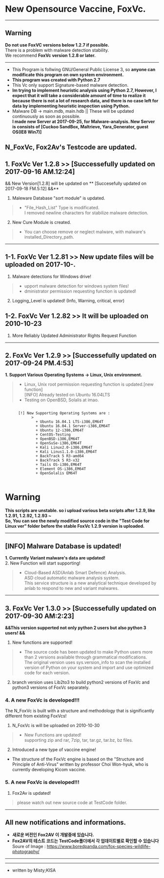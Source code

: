 # New Opensource Vaccine, FoxVc.  

* * *
## Warning  

**Do not use FoxVC versions below 1.2.7 if possible.**     
There is a problem with malware detection stability.   
We recommend **FoxVc version 1.2.8 or later.** 

* * *
+ This Program is follwing GNU/General Public License 3, so **anyone can modificate this program on own system environment.**  
+ **This program was created with Python 2.7** 
+ This Vc only support Signature-based malware detection.  
+ **Im trying to implement heuristic analysis using Python 2.7, However, I expect that it will take a considerable amount of time to realize it because there is not a lot of research data, and there is no case left for data by implementing heuristic inspection using Python.**    
+ Malware DB -> main.mdb, main.hdb || These will be updated continuously as soon as possible.  
**I made new Server at 2017-09-25, for Malware-analysis. New Server is consists of [Cuckoo SandBox, Maltrieve, Yara_Generator, guest OS(IE8 Win7)]**  


## N_FoxVc, Fox2Av's Testcode are updated.
   
 
## 1. FoxVc Ver 1.2.8 >> [Successefully updated on 2017-09-16 AM.12:24]   
&& New Version[1.2.8] will be updated on ** [Succesefully updated on 2017-09-18 FM.5:12] &&**  
1. Maleware Database "sort module" is updated.  
>- "File_Hash_List" Type is modificated.  
> I removed newline characters for stabilize malware detection.  
  
2. New Cure Module is created.  
  >- You can choose remove or neglect malware, with malware's installed_Directory_path.   

* * *

## 1-1. FoxVc Ver 1.2.81 >> New update files will be uploaded on 2017-10-.
1. Malware detections for Windows drive!  
>- upport malware detection for windows system files!  
>- dministrator permission requesting function is updated!  
2. Logging_Level is updated! (Info, Warning, critical, error)

## 1-2. FoxVc Ver 1.2.82 >> It will be uploaded on 2010-10-23
1. More Reliably Updated Administrator Rights Request Function

* * *

## 2. FoxVc Ver 1.2.9 >> [Successefully updated on 2017-09-24 PM.4:53] 
**1. Support Various Operating Systems -> Linux, Unix environment.**    
>- Linux, Unix root permission requesting function is updated.[new function]  
> [INFO] Already tested on Ubuntu 16.04LTS  
>- Testing on OpenBSD, Solalis at imao.  
```    

      [!] New Supporting Operating Systems are :  
            >
              + Ubuntu 16.04.1 LTS-i386,EM64T  
              + Ubuntu 16.04.1 Server-i386,EM64T  
              + Ubuntu 12-i386,EM64T  
              + CentOS-Testing  
              + OpenBSD-i386,EM64T  
              + OpenSuSe-i386,EM64T  
              + Kali Linux2.0-i386,EM64T  
              + Kali Linus1.1.0-i386,EM64T  
              + BackTrack 5 R3-amd64  
              + BackTrack 5 R3-x32  
              + Tails OS-i386,EM64T  
              + Element OS-i386,EM64T  
              + OpenSolalis EM64T
              
``` 

  
# Warning          
**This scripts are unstable. so i upload various beta scripts after 1.2.9, like 1.2.91, 1.2.92, 1.2.93 ~  
So, You can see the newly modified source code in the "Test Code for Linux ver" folder before the stable FoxVc 1.2.9 version is uploaded.**  

* * *

## [INFO] Malware Database is updated!    
**1. Currently Variant malware's data are updated!**  
2. New Function will start supporting!  
  >- Cloud-Based ASD(Anlab Smart Defence) Analysis.  
  > ASD cloud automatic malware analysis system.  
  > This service structure is a new analytical technique developed by anlab to respond to new and variant malwares.    
                
* * *
  
## 3. FoxVc Ver 1.3.0 >> [Successefully updated on 2017-09-30 AM:2:23] 
**&&This version supperted not only python 2 users but also python 3 users! &&**  
1. New functions are supported!  
  >- The source code has been updated to make Python users more than 2 versions available through grammatical modifications.  
  > The original version uses sys.version_info to scan the installed version of Python on your system and import and use optimized code for each version.  
2. branch version uses Lib2to3 to build python2 versions of FoxVc and python3 versions of FoxVc separately.  


### 4. A new FoxVc is developed!!!  
The N_FoxVc is built with a structure and methodology that is significantly different from existing FoxVcs!  

1. N_FoxVc is will be uploaded on 2010-10-30  
  >- New Functions are updated!  
  > supporting zip and rar, 7zip, tar, tar.gz, tar.bz, bz files.  
2. Introduced a new type of vaccine engine!  
  - The structure of the FoxVc engine is based on the "Structure and Principle of Anti-Virus" written by professor Choi Won-hyuk, who is currently developing Kicom vaccine.  
  
  
### 5. A new FoxVc is developed!!!    
  1. Fox2Av is updated!
  > please watch out new source code at TestCode folder.

* * *

## All new notifications and informations.  
+ **새로운 버전인 Fox2AV 이 개발중에 있습니다.**  
+ **Fox2AV의 테스트 코드는 TestCode폴더에서 각 업데이트별로 확인할 수 있습니다**    
Soure of Image : https://www.boredpanda.com/fox-species-wildlife-photography/  

* * *
* * *

- written by Misty;KISA
